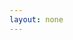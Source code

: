 ```yaml
---
layout: none
---
```


<RedoclyAPIBlock src="/firefly-services/docs/photoshop_status_mask.json" width="600px" disableSidebar hideTryItPanel />
